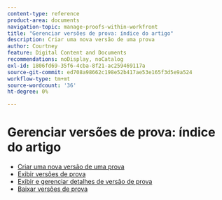 ```yaml
---
content-type: reference
product-area: documents
navigation-topic: manage-proofs-within-workfront
title: "Gerenciar versões de prova: índice do artigo"
description: Criar uma nova versão de uma prova
author: Courtney
feature: Digital Content and Documents
recommendations: noDisplay, noCatalog
exl-id: 1806fd69-35f6-4cba-8f21-ac259469117a
source-git-commit: ed708a98662c198e52b417ae53e165f3d5e9a524
workflow-type: tm+mt
source-wordcount: '36'
ht-degree: 0%

---
```


# Gerenciar versões de prova: índice do artigo

* [Criar uma nova versão de uma prova](../../../../review-and-approve-work/proofing/managing-proofs-within-workfront/create-new-proof-version.md)
* [Exibir versões de prova](../../../../review-and-approve-work/proofing/managing-proofs-within-workfront/manage-proof-versions/view-proof-versions.md)
* [Exibir e gerenciar detalhes de versão de prova](../../../../review-and-approve-work/proofing/managing-proofs-within-workfront/manage-proof-versions/view-version-details.md)
* [Baixar versões de prova](../../../../review-and-approve-work/proofing/managing-proofs-within-workfront/manage-proof-versions/download-versions.md)
